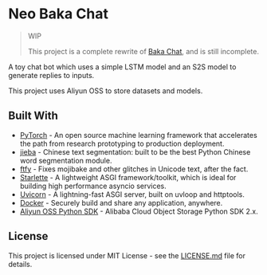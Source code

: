 # Neo Baka Chat

> WIP
>
> This project is a complete rewrite of [Baka Chat](https://github.com/photonquantum/baka-chat), and is still incomplete.

A toy chat bot which uses a simple LSTM model and an S2S model to generate replies to inputs.

This project uses Aliyun OSS to store datasets and models.

## Built With

- [PyTorch](https://pytorch.org/) - An open source machine learning framework that accelerates the path from research prototyping to production deployment.
- [jieba](https://github.com/fxsjy/jieba) - Chinese text segmentation: built to be the best Python Chinese word segmentation module.
- [ftfy](https://github.com/LuminosoInsight/python-ftfy) - Fixes mojibake and other glitches in Unicode text, after the fact.
- [Starlette](https://www.starlette.io/) - A lightweight ASGI framework/toolkit, which is ideal for building high performance asyncio services.
- [Uvicorn](https://www.uvicorn.org/) - A lightning-fast ASGI server, built on uvloop and httptools.
- [Docker](https://www.docker.com/) - Securely build and share any application, anywhere.
- [Aliyun OSS Python SDK](https://github.com/aliyun/aliyun-oss-python-sdk) - Alibaba Cloud Object Storage Python SDK 2.x.

## License

This project is licensed under MIT License - see the [LICENSE.md](LICENSE.md) file for details.